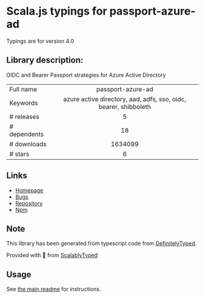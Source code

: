 
# Scala.js typings for passport-azure-ad

Typings are for version 4.0

## Library description:
OIDC and Bearer Passport strategies for Azure Active Directory

|                    |                 |
| ------------------ | :-------------: |
| Full name          | passport-azure-ad |
| Keywords           | azure active directory, aad, adfs, sso, oidc, bearer, shibboleth |
| # releases         | 5 |
| # dependents       | 18 |
| # downloads        | 1634099 |
| # stars            | 6 |

## Links
- [Homepage](https://github.com/AzureAD/passport-azure-ad#readme)
- [Bugs](https://github.com/AzureAD/passport-azure-ad/issues)
- [Repository](https://github.com/AzureAD/passport-azure-ad)
- [Npm](https://www.npmjs.com/package/passport-azure-ad)
    


## Note
This library has been generated from typescript code from [DefinitelyTyped](https://definitelytyped.org).

Provided with :purple_heart: from [ScalablyTyped](https://github.com/oyvindberg/ScalablyTyped)

## Usage
See [the main readme](../../readme.md) for instructions.


